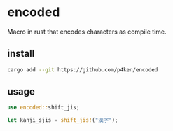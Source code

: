 # encoded

Macro in rust that encodes characters as compile time.

## install

```sh
cargo add --git https://github.com/p4ken/encoded
```

## usage

```rs
use encoded::shift_jis;

let kanji_sjis = shift_jis!("漢字");
```
